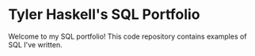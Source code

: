 # Tyler Haskell's SQL Portfolio

Welcome to my SQL portfolio! This code repository contains examples of SQL I've written.
